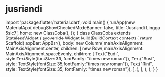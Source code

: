 # jusriandi
import 'package:flutter/material.dart';  void main() {    runApp(new MaterialApp( debugShowCheckedModeBanner: false, title: 'Jusriandi Lingga 5sic7', home: new ClassCoba(), )); }  class ClassCoba extends StatelessWidget {    @override Widget build(BuildContext context) {      return Scaffold(        appBar: AppBar(),        body: new Column( mainAxisAlignment: MainAxisAlignment.center, children: [          new Row( mainAxisAlignment: MainAxisAlignment.spaceEvenly, children: [ Text("Budi",                                                                                      style:TextStyle(fontSize: 35, fontFamily: "times new roman")),                                                                                 Text("Susi",                                                                                                         style: TextStyle(fontSize: 35,fontFamily:"times new roman")),                                                                                          Text("Rini",               style:                   TextStyle(fontSize: 35, fontFamily: "times new roman")),                                                                                                                                                                        ],       ),     ],   ), ); } }
